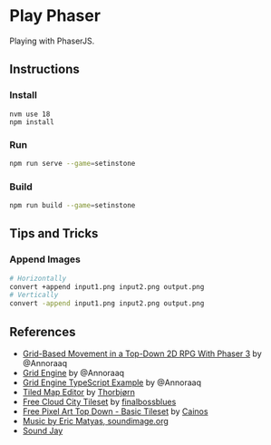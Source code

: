 # Play Phaser

Playing with PhaserJS.

## Instructions

### Install

```bah
nvm use 18
npm install
```

### Run

```bash
npm run serve --game=setinstone
```

### Build

```bash
npm run build --game=setinstone
```

## Tips and Tricks

### Append Images

```bash
# Horizontally
convert +append input1.png input2.png output.png
# Vertically
convert -append input1.png input2.png output.png
```

## References

- [Grid-Based Movement in a Top-Down 2D RPG With Phaser 3](https://medium.com/swlh/grid-based-movement-in-a-top-down-2d-rpg-with-phaser-3-e3a3486eb2fd) by @Annoraaq
- [Grid Engine](https://annoraaq.github.io/grid-engine/) by @Annoraaq
- [Grid Engine TypeScript Example](https://github.com/Annoraaq/grid-engine-ts-example) by @Annoraaq
- [Tiled Map Editor](https://thorbjorn.itch.io/tiled?ac=MbLnMaiNXvG) by [Thorbjørn](https://thorbjorn.itch.io/)
- [Free Cloud City Tileset](https://finalbossblues.itch.io/cloud-city-tileset?ac=MbLnMaiNXvG) by [finalbossblues](https://finalbossblues.itch.io/)
- [Free Pixel Art Top Down - Basic Tileset](https://cainos.itch.io/pixel-art-top-down-basic) by [Cainos](https://cainos.itch.io/)
- [Music by Eric Matyas, soundimage.org](https://soundimage.org/)
- [Sound Jay](https://www.soundjay.com/index.html)